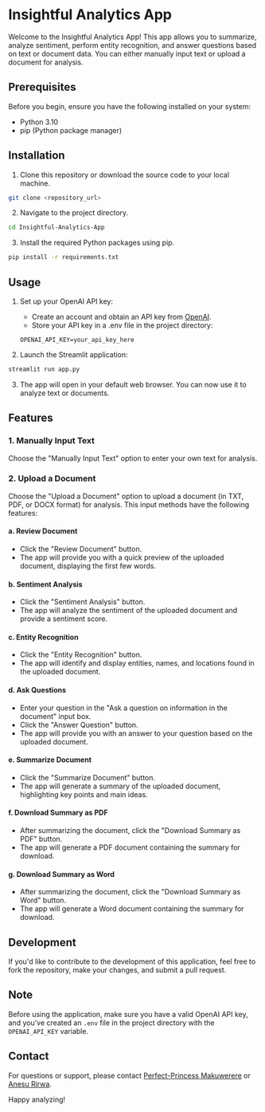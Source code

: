 # Insightful Analytics App

Welcome to the Insightful Analytics App! This app allows you to summarize, analyze sentiment, perform entity recognition, and answer questions based on text or document data. You can either manually input text or upload a document for analysis.

## Prerequisites

Before you begin, ensure you have the following installed on your system:

- Python 3.10
- pip (Python package manager)

## Installation

1. Clone this repository or download the source code to your local machine.

```bash
git clone <repository_url>
```

2. Navigate to the project directory.

```bash
cd Insightful-Analytics-App
```

3. Install the required Python packages using pip.

```bash
pip install -r requirements.txt
```

## Usage

1. Set up your OpenAI API key:

   - Create an account and obtain an API key from [OpenAI](https://beta.openai.com/signup/).
   - Store your API key in a .env file in the project directory:

   ```plaintext
   OPENAI_API_KEY=your_api_key_here
   ```

2. Launch the Streamlit application:

```bash
streamlit run app.py
```

3. The app will open in your default web browser. You can now use it to analyze text or documents.

## Features

### 1. **Manually Input Text**

Choose the "Manually Input Text" option to enter your own text for analysis.

### 2. **Upload a Document**

Choose the "Upload a Document" option to upload a document (in TXT, PDF, or DOCX format) for analysis. This input methods have the following features:

#### a. Review Document

- Click the "Review Document" button.
- The app will provide you with a quick preview of the uploaded document, displaying the first few words.

#### b. Sentiment Analysis

- Click the "Sentiment Analysis" button.
- The app will analyze the sentiment of the uploaded document and provide a sentiment score.

#### c. Entity Recognition

- Click the "Entity Recognition" button.
- The app will identify and display entities, names, and locations found in the uploaded document.

#### d. Ask Questions

- Enter your question in the "Ask a question on information in the document" input box.
- Click the "Answer Question" button.
- The app will provide you with an answer to your question based on the uploaded document.

#### e. Summarize Document

- Click the "Summarize Document" button.
- The app will generate a summary of the uploaded document, highlighting key points and main ideas.

#### f. Download Summary as PDF

- After summarizing the document, click the "Download Summary as PDF" button.
- The app will generate a PDF document containing the summary for download.

#### g. Download Summary as Word

- After summarizing the document, click the "Download Summary as Word" button.
- The app will generate a Word document containing the summary for download.

## Development

If you'd like to contribute to the development of this application, feel free to fork the repository, make your changes, and submit a pull request.

## Note

Before using the application, make sure you have a valid OpenAI API key, and you've created an `.env` file in the project directory with the `OPENAI_API_KEY` variable.

## Contact

For questions or support, please contact [Perfect-Princess Makuwerere](mailto:janedoe@email.com) or [Anesu Rirwa](mailto:anerirwa@email.com).

Happy analyzing!
```